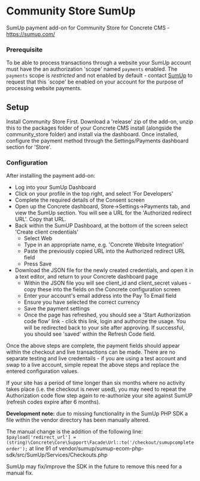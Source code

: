 # Community Store SumUp
SumUp payment add-on for Community Store for Concrete CMS - https://sumup.com/

### Prerequisite
To be able to process transactions through a website your SumUp account must have the an authorization 'scope' named `payments` enabled.
The `payments` scope is _restricted_ and not enabled by default - contact [SumUp](https://cloud.crm.sumup.com/sumup-developers-contact-form) to request that this `scope' be enabled on your account for the purpose of processing website payments.

## Setup
Install Community Store First.
Download a 'release' zip of the add-on, unzip this to the packages folder of your Concrete CMS install (alongside the community_store folder) and install via the dashboard.
Once installed, configure the payment method through the Settings/Payments dashboard section for 'Store'.

### Configuration
After installing the payment add-on:
- Log into your SumUp Dashboard
- Click on your profile in the top right, and select 'For Developers'
- Complete the required details of the Consent screen
- Open up the Concrete dashboard, Store->Settings->Payments tab, and view the SumUp section. You will see a URL for the 'Authorized redirect URL'. Copy that URL.
- Back within the SumUP Dashboard, at the bottom of the screen select 'Create client credentials'
  - Select Web
  - Type in an appropriate name, e.g. 'Concrete Website Integration'
  - Paste the previously copied URL into the Authorized redirect URL field
  - Press Save
- Download the JSON file for the newly created credentials, and open it in a text editor, and return to your Concrete dashboard page
  - Within the JSON file you will see client_id and client_secret values - copy these into the fields on the Concrete configuration screen
  - Enter your account's email address into the Pay To Email field
  - Ensure you have selected the correct currency
  - Save the payment settings
  - Once the page has refreshed, you should see a 'Start Authorization code flow' link - click this link, login and authorize the usage. You will be redirected back to your site after approving. If successful, you should see 'saved' within the Refresh Code field.

Once the above steps are complete, the payment fields should appear within the checkout and live transactions can be made.
There are no separate testing and live credentails - if you are using a test account and swap to a live account, simple repeat the above steps and replace the entered configuration values.

If your site has a period of time longer than six months where no activity takes place (i.e. the checkout is never used), you may need to repeat the Authorization code flow step again to re-authorize your site against SumUP (refresh codes expire after 6 months).


**Development note:** due to missing functionality in the SumUp PHP SDK a file within the vendor directory has been manually altered.

The manual change is the addition of the following line:
```$payload['redirect_url'] =  (string)\Concrete\Core\Support\Facade\Url::to('/checkout/sumupcompleteorder');```
at line 91 of vendor/sumup/sumup-ecom-php-sdk/src/SumUp/Services/Checkouts.php

SumUp may fix/improve the SDK in the future to remove this need for a manual fix.

